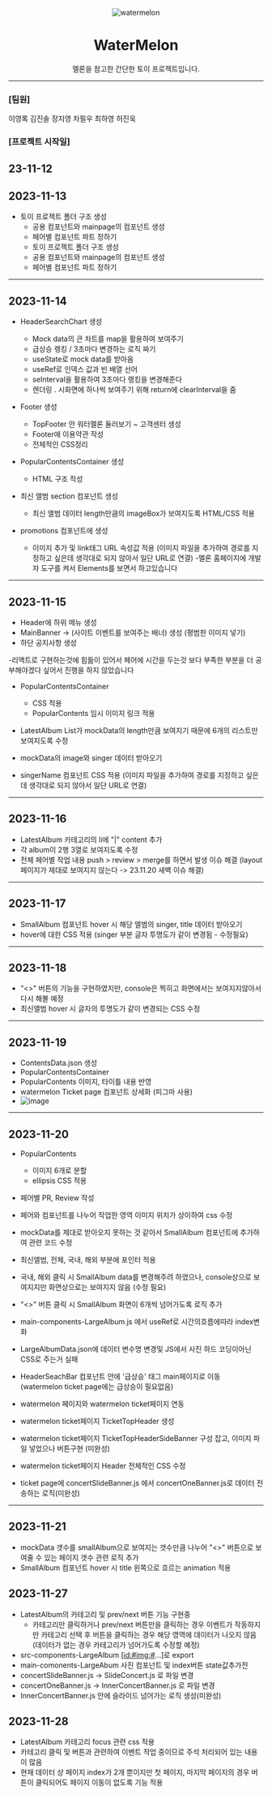 <div align="center">

![watermelon](https://github.com/secondflow02/WaterMelon/assets/98089768/2437c587-f925-4463-91cd-b3ae3a29f10b)

# WaterMelon

멜론을 참고한 간단한 토이 프로젝트입니다.

---

</div>

### [팀원]

이영록
김진솔
장지영
차필우
최하영
허진욱

### [프로젝트 시작일]

## 23-11-12

## 2023-11-13

- 토이 프로젝트 폴더 구조 생성
  - 공용 컴포넌트와 mainpage의 컴포넌트 생성
  - 페어별 컴포넌트 파트 정하기
  - 토이 프로젝트 폴더 구조 생성
  - 공용 컴포넌트와 mainpage의 컴포넌트 생성
  - 페어별 컴포넌트 파트 정하기

---

## 2023-11-14

- HeaderSearchChart 생성
  - Mock data의 큰 차트를 map을 활용하여 보여주기
  - 급상승 랭킹 / 3초마다 변경하는 로직 짜기
  - useState로 mock data를 받아옴
  - useRef로 인덱스 값과 빈 배열 선어
  - seInterval을 활용하여 3초마다 랭킹을 변경해준다
  - 렌더링 . 시화면에 하나씩 보여주기 위해 return에 clearInterval을 줌
- Footer 생성
  - TopFooter 안 워터멜론 둘러보기 ~ 고객센터 생성
  - Footer에 이용약관 작성
  - 전체적인 CSS정리
- PopularContentsContainer 생성

  - HTML 구조 작성

- 최신 앨범 section 컴포넌트 생성
  - 최신 앨범 데이터 length만큼의 imageBox가 보여지도록 HTML/CSS 적용
- promotions 컴포넌트에 생성
  - 이미지 추가 및 link태그 URL 속성값 적용
    (이미지 파일을 추가하여 경로를 지정하고 싶은데 생각대로 되지 않아서 일단 URL로 연결) -멜론 홈페이지에 개발자 도구를 켜서 Elements를 보면서 하고있습니다

---

## 2023-11-15

- Header에 하위 메뉴 생성
- MainBanner -> (사이트 이벤트를 보여주는 배너) 생성 (평범한 이미지 넣기)
- 하단 공지사항 생성

-리액트로 구현하는것에 힘듦이 있어서 페어에 시간을 두는것 보다 부족한 부분을 더 공부해야겠다 싶어서 진행을 하지
않았습니다

- PopularContentsContainer

  - CSS 적용
  - PopularContents 임시 이미지 링크 적용

- LatestAlbum List가 mockData의 length만큼 보여지기 때문에 6개의 리스트만 보여지도록 수정
- mockData의 image와 singer 데이터 받아오기
- singerName 컴포넌트 CSS 적용
  (이미지 파일을 추가하여 경로를 지정하고 싶은데 생각대로 되지 않아서 일단 URL로 연결)

---

## 2023-11-16

- LatestAlbum 카테고리의 li에 "|" content 추가
- 각 album이 2행 3열로 보여지도록 수정
- 전체 페어별 작업 내용 push > review > merge를 하면서 발생 이슈 해결 (layout 페이지가 제대로 보여지지 않는다 -> 23.11.20 새벽 이슈 해결)

---

## 2023-11-17

- SmallAlbum 컴포넌트 hover 시 해당 앨범의 singer, title 데이터 받아오기
- hover에 대한 CSS 적용 (singer 부분 글자 투명도가 같이 변경됨 - 수정필요)

---

## 2023-11-18

- "<>" 버튼의 기능을 구현하였지만, console은 찍히고 화면에서는 보여지지않아서 다시 해볼 예정
- 최신앨범 hover 시 글자의 투명도가 같이 변경되는 CSS 수정

---

## 2023-11-19

- ContentsData.json 생성
- PopularContentsContainer
- PopularContents 이미지, 타이틀 내용 반영
- watermelon Ticket page 컴포넌트 상세화 (피그마 사용)
- ![image](https://github.com/secondflow02/WaterMelon/assets/142880051/5eba5111-3757-417f-a238-99e6f3a78e68)

---

## 2023-11-20

- PopularContents
  - 이미지 6개로 분할
  - ellipsis CSS 적용
- 페어별 PR, Review 작성
- 페어와 컴포넌트를 나누어 작업한 영역 이미지 위치가 상이하여 css 수정
- mockData를 제대로 받아오지 못하는 것 같아서 SmallAlbum 컴포넌트에 추가하여 관련 코드 수정

- 최신앨범, 전체, 국내, 해외 부분에 포인터 적용
- 국내, 해외 클릭 시 SmallAlbum data를 변경해주려 하였으나, console상으로 보여지지만 화면상으로는 보여지지 않음 (수정 필요)
- "<>" 버튼 클릭 시 SmallAlbum 화면이 6개씩 넘어가도록 로직 추가
- main-components-LargeAlbum.js 에서 useRef로 시간의흐름에따라 index변화
- LargeAlbumData.json에 데이터 변수명 변경및 JS에서 사진 하드 코딩이아닌CSS로 주는거 실패
- HeaderSeachBar 컴포넌트 안에 '급상승' 태그 main페이지로 이동 (watermelon ticket page에는 급상승이 필요없음)
- watermelon 페이지와 watermelon ticket페이지 연동
- watermelon ticket페이지 TicketTopHeader 생성
- watermelon ticket페이지 TicketTopHeaderSideBanner 구성 잡고, 이미지 파일 넣었으나 버튼구현 (미완성)
- watermelon ticket페이지 Header 전체적인 CSS 수정
- ticket page에 concertSlideBanner.js 에서 concertOneBanner.js로 데이터 전송하는 로직(미완성)

---

## 2023-11-21

- mockData 갯수를 smallAlbum으로 보여지는 갯수만큼 나누어 "<>" 버튼으로 보여줄 수 있는 페이지 갯수 관련 로직 추가
- SmallAlbum 컴포넌트 hover 시 title 왼쪽으로 흐르는 animation 적용

## 2023-11-27

- LatestAlbum의 카테고리 및 prev/next 버튼 기능 구현중
  - 카테고리만 클릭하거나 prev/next 버튼만을 클릭하는 경우 이벤트가 작동하지만 카테고리 선택 후 버튼을 클릭하는 경우 해당 영역에 데이터가 나오지 않음
    (데이터가 없는 경우 카테고리가 넘어가도록 수정할 예정)
- src-components-LargeAlbum [<id:#img:#>...]로 export
- main-comonents-LargeAbum 사진 컴포넌트 및 index버튼 state값추가전
- concertSlideBanner.js -> SlideConcert.js 로 파일 변경
- concertOneBanner.js -> InnerConcertBanner.js 로 파일 변경
- InnerConcertBanner.js 안에 슬라이드 넘어가는 로직 생성(미완성)

## 2023-11-28

- LatestAlbum 카테고리 focus 관련 css 적용
- 카테고리 클릭 및 버튼과 관련하여 이벤트 작업 중이므로 주석 처리되어 있는 내용이 많음
- 현재 데이터 상 페이지 index가 2개 뿐이지만 첫 페이지, 마지막 페이지의 경우 버튼이 클릭되어도 페이지 이동이 없도록 기능 적용
